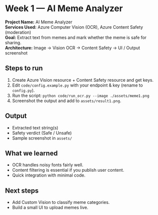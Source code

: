 # Week 1 — AI Meme Analyzer

**Project Name:** AI Meme Analyzer  
**Services Used:** Azure Computer Vision (OCR), Azure Content Safety (moderation)  
**Goal:** Extract text from memes and mark whether the meme is safe for sharing.  
**Architecture:** Image → Vision OCR → Content Safety → UI / Output screenshot

## Steps to run
1. Create Azure Vision resource + Content Safety resource and get keys.
2. Edit `code/config.example.py` with your endpoint & key (rename to `config.py`).
3. Run the script: `python code/run_ocr.py --image ./assets/meme1.png`
4. Screenshot the output and add to `assets/result1.png`.

## Output
- Extracted text string(s)
- Safety verdict (Safe / Unsafe)
- Sample screenshot in `assets/`

## What we learned
- OCR handles noisy fonts fairly well.
- Content filtering is essential if you publish user content.
- Quick integration with minimal code.

## Next steps
- Add Custom Vision to classify meme categories.
- Build a small UI to upload memes live.
